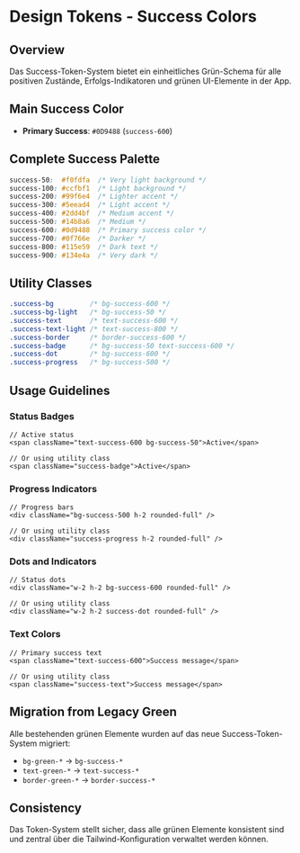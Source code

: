 # Design Tokens - Success Colors

## Overview
Das Success-Token-System bietet ein einheitliches Grün-Schema für alle positiven Zustände, Erfolgs-Indikatoren und grünen UI-Elemente in der App.

## Main Success Color
- **Primary Success**: `#0D9488` (`success-600`)

## Complete Success Palette
```css
success-50:  #f0fdfa  /* Very light background */
success-100: #ccfbf1  /* Light background */
success-200: #99f6e4  /* Lighter accent */
success-300: #5eead4  /* Light accent */
success-400: #2dd4bf  /* Medium accent */
success-500: #14b8a6  /* Medium */
success-600: #0d9488  /* Primary success color */
success-700: #0f766e  /* Darker */
success-800: #115e59  /* Dark text */
success-900: #134e4a  /* Very dark */
```

## Utility Classes
```css
.success-bg         /* bg-success-600 */
.success-bg-light   /* bg-success-50 */
.success-text       /* text-success-600 */
.success-text-light /* text-success-800 */
.success-border     /* border-success-600 */
.success-badge      /* bg-success-50 text-success-600 */
.success-dot        /* bg-success-600 */
.success-progress   /* bg-success-500 */
```

## Usage Guidelines

### Status Badges
```tsx
// Active status
<span className="text-success-600 bg-success-50">Active</span>

// Or using utility class
<span className="success-badge">Active</span>
```

### Progress Indicators
```tsx
// Progress bars
<div className="bg-success-500 h-2 rounded-full" />

// Or using utility class
<div className="success-progress h-2 rounded-full" />
```

### Dots and Indicators
```tsx
// Status dots
<div className="w-2 h-2 bg-success-600 rounded-full" />

// Or using utility class
<div className="w-2 h-2 success-dot rounded-full" />
```

### Text Colors
```tsx
// Primary success text
<span className="text-success-600">Success message</span>

// Or using utility class
<span className="success-text">Success message</span>
```

## Migration from Legacy Green
Alle bestehenden grünen Elemente wurden auf das neue Success-Token-System migriert:

- `bg-green-*` → `bg-success-*`
- `text-green-*` → `text-success-*`
- `border-green-*` → `border-success-*`

## Consistency
Das Token-System stellt sicher, dass alle grünen Elemente konsistent sind und zentral über die Tailwind-Konfiguration verwaltet werden können. 